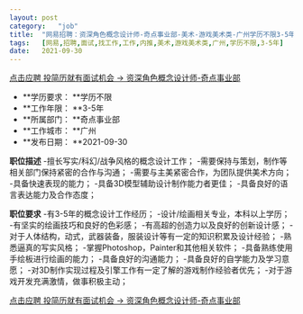 ```yaml
---
layout:	post
category:	"job"
title:	"网易招聘：资深角色概念设计师-奇点事业部-美术-游戏美术类-广州学历不限3-5年"
tags:	[网易,招聘,面试,找工作,工作,内推,美术,游戏美术类,广州,学历不限,3-5年]
date:	2021-09-30
---
```


[点击应聘 投简历就有面试机会 -> 资深角色概念设计师-奇点事业部](http://mobile.bole.netease.com/bole/boleDetail?id=35430&employeeId=346f03c3cda5f04c&key=all)



- **学历要求： **学历不限
- **工作年限： **3-5年
- **所属部门： **奇点事业部
- **工作城市： **广州
- **发布日期： **2021-09-30



**职位描述**
-擅长写实/科幻/战争风格的概念设计工作；
-需要保持与策划，制作等相关部门保持紧密的合作与沟通；
-需要与主美紧密合作，为团队提供美术方向；
-具备快速表现的能力；
-具备3D模型辅助设计制作能力者更佳；
-具备良好的语言表达能力及合作态度；



**职位要求**
-有3-5年的概念设计工作经历；
-设计/绘画相关专业，本科以上学历；
-有坚实的绘画技巧和良好的色彩感；
-有高超的创造力以及良好的创新设计感；
-对于人体结构，动式，武器装备，服装设计等有一定的知识积累及设计经验；
-熟悉逼真的写实风格；
-掌握Photoshop，Painter和其他相关软件；
-具备熟练使用手绘板进行绘画的能力；
-具备良好的沟通能力；
-具备良好的自学能力及学习意愿；
-对3D制作实现过程及引擎工作有一定了解的游戏制作经验者优先；
-对于游戏开发充满激情，做事积极主动；



[点击应聘 投简历就有面试机会 -> 资深角色概念设计师-奇点事业部](http://mobile.bole.netease.com/bole/boleDetail?id=35430&employeeId=346f03c3cda5f04c&key=all)